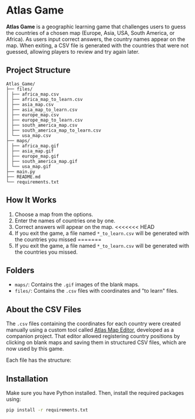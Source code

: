 # Atlas Game

**Atlas Game** is a geographic learning game that challenges users to guess the countries of a chosen map (Europe, Asia, USA, South America, or Africa). As users input correct answers, the country names appear on the map. When exiting, a CSV file is generated with the countries that were not guessed, allowing players to review and try again later.


## Project Structure

```
Atlas_Game/
├── files/
│ ├── africa_map.csv
│ ├── africa_map_to_learn.csv
│ ├── asia_map.csv
│ ├── asia_map_to_learn.csv
│ ├── europe_map.csv
│ ├── europe_map_to_learn.csv
│ ├── south_america_map.csv
│ ├── south_america_map_to_learn.csv
│ └── usa_map.csv
├── maps/
│ ├── africa_map.gif
│ ├── asia_map.gif
│ ├── europe_map.gif
│ ├── south_america_map.gif
│ └── usa_map.gif
├── main.py
├── README.md
└── requirements.txt
```




## How It Works

1. Choose a map from the options.
2. Enter the names of countries one by one.
3. Correct answers will appear on the map.
<<<<<<< HEAD
4. If you exit the game, a file named `*_to_learn.csv` will be generated with the countries you missed
=======
4. If you exit the game, a file named `*_to_learn.csv` will be generated with the countries you missed.


## Folders

- `maps/`: Contains the `.gif` images of the blank maps.
- `files/`: Contains the `.csv` files with coordinates and "to learn" files.

## About the CSV Files

The `.csv` files containing the coordinates for each country were created manually using a custom tool called [Atlas Map Editor](https://github.com/Mikardis1/Atlas-map-editor), developed as a companion project. That editor allowed registering country positions by clicking on blank maps and saving them in structured CSV files, which are now used by this game.

Each file has the structure:



## Installation

Make sure you have Python installed. Then, install the required packages using:

```bash
pip install -r requirements.txt
